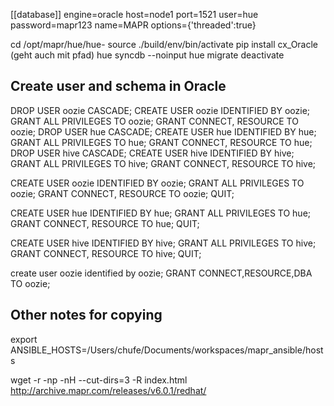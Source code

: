 [[database]]
    engine=oracle
    host=node1
    port=1521
    user=hue
    password=mapr123
    name=MAPR
    options={'threaded':true}

cd /opt/mapr/hue/hue-<version>
source ./build/env/bin/activate
pip install cx_Oracle (geht auch mit pfad)
hue syncdb --noinput
hue migrate
deactivate

## Create user and schema in Oracle
DROP USER oozie CASCADE;
CREATE USER oozie IDENTIFIED BY oozie;
GRANT ALL PRIVILEGES TO oozie;
GRANT CONNECT, RESOURCE TO oozie;
DROP USER hue CASCADE;
CREATE USER hue IDENTIFIED BY hue;
GRANT ALL PRIVILEGES TO hue;
GRANT CONNECT, RESOURCE TO hue;
DROP USER hive CASCADE;
CREATE USER hive IDENTIFIED BY hive;
GRANT ALL PRIVILEGES TO hive;
GRANT CONNECT, RESOURCE TO hive;



CREATE USER oozie IDENTIFIED BY oozie;
GRANT ALL PRIVILEGES TO oozie;
GRANT CONNECT, RESOURCE TO oozie;
QUIT;

CREATE USER hue IDENTIFIED BY hue;
GRANT ALL PRIVILEGES TO hue;
GRANT CONNECT, RESOURCE TO hue;
QUIT;

CREATE USER hive IDENTIFIED BY hive;
GRANT ALL PRIVILEGES TO hive;
GRANT CONNECT, RESOURCE TO hive;
QUIT;


create user oozie identified by oozie;
GRANT CONNECT,RESOURCE,DBA TO oozie;

## Other notes for copying

export ANSIBLE_HOSTS=/Users/chufe/Documents/workspaces/mapr_ansible/hosts

wget -r -np -nH --cut-dirs=3 -R index.html http://archive.mapr.com/releases/v6.0.1/redhat/
